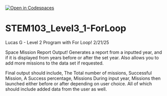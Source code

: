 [![Open in Codespaces](https://classroom.github.com/assets/launch-codespace-2972f46106e565e64193e422d61a12cf1da4916b45550586e14ef0a7c637dd04.svg)](https://classroom.github.com/open-in-codespaces?assignment_repo_id=18274542)
# STEM103_Level3_1-ForLoop


Lucas G  - Level 2 Program with For Loop!  2/21/25


Space Mission Report Output! Generates a report from a inputted year, and if it is displayed from years before or after the set year. Also allows you to add more missions to the data set if requested.


Final output should include, The Total number of missions, Successful Mission, A Success percentage, Missions During input year, Missions then launched either before or after depending on user choice. All of which should include added data from the user as well. 